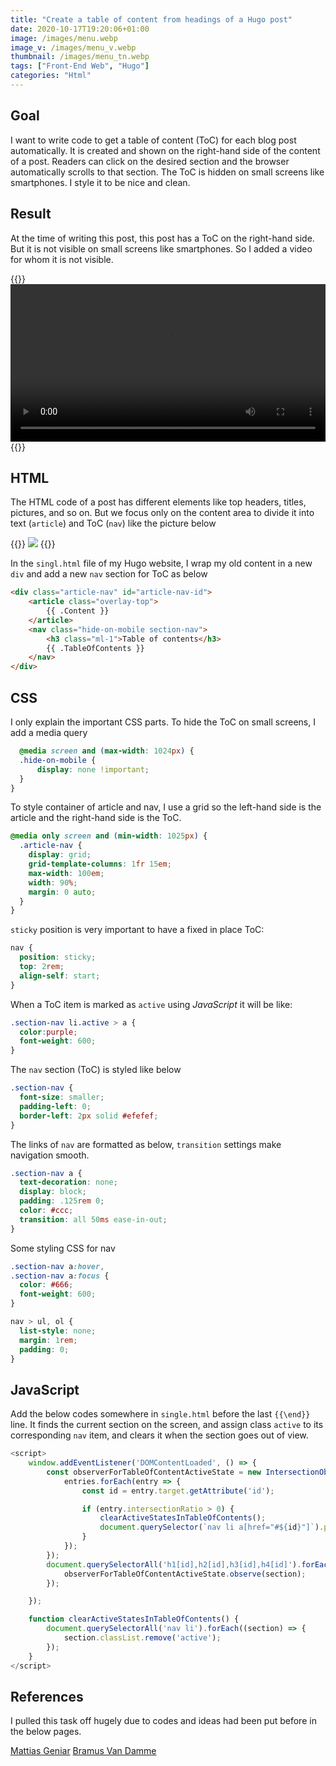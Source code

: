 ```yaml
---
title: "Create a table of content from headings of a Hugo post"
date: 2020-10-17T19:20:06+01:00
image: /images/menu.webp
image_v: /images/menu_v.webp
thumbnail: /images/menu_tn.webp
tags: ["Front-End Web", "Hugo"]
categories: "Html"
---
```


## Goal

I want to write code to get a table of content (ToC) for each blog post automatically. It is created and shown on the right-hand side of the content of a post. Readers can click on the desired section and the browser automatically scrolls to that section. The ToC is hidden on small screens like smartphones. I style it to be nice and clean.

## Result

At the time of writing this post, this post has a ToC on the right-hand side. But it is not visible on small screens like smartphones. So I added a video for whom it is not visible. 

{{<rawhtml>}}
<video width=100% controls>
  <source src="/videos/table_of_contents.webm" type="video/webm">
Your browser does not support the video tag.
</video>
{{</rawhtml>}}

## HTML 

The HTML code of a post has different elements like top headers, titles, pictures, and so on. But we focus only on the content area to divide it into text (`article`) and ToC (`nav`) like the picture below

{{<rawhtml>}}
  <img src="/images/toc.png" class="article-image"  />
{{</rawhtml>}}

In the `singl.html` file of my Hugo website, I wrap my old content in a new `div` and add a new `nav` section for ToC as below

```html
<div class="article-nav" id="article-nav-id">
    <article class="overlay-top">
        {{ .Content }}
    </article>
    <nav class="hide-on-mobile section-nav">
        <h3 class="ml-1">Table of contents</h3>
        {{ .TableOfContents }}
    </nav>
</div>
```

## CSS

I only explain the important CSS parts. To hide the ToC on small screens, I add a media query

```css
  @media screen and (max-width: 1024px) {
  .hide-on-mobile {
      display: none !important;
  }
}
```
To style container of article and nav, I use a grid so the left-hand side is the article and the right-hand side is the ToC.

```css
@media only screen and (min-width: 1025px) {
  .article-nav {
    display: grid;
    grid-template-columns: 1fr 15em;
    max-width: 100em;
    width: 90%;
    margin: 0 auto;
  }
}
```

`sticky` position is very important to have a fixed in place ToC:

```css
nav {
  position: sticky;
  top: 2rem;
  align-self: start;
}
```

When a ToC item is marked as `active` using *JavaScript* it will be like:

``` css
.section-nav li.active > a {
  color:purple;
  font-weight: 600;
}
```
The `nav` section (ToC) is styled like below

```css
.section-nav {
  font-size: smaller;
  padding-left: 0;
  border-left: 2px solid #efefef;
}
```

The links of `nav` are formatted as below, `transition` settings make navigation smooth.

```css
.section-nav a {
  text-decoration: none;
  display: block;
  padding: .125rem 0;
  color: #ccc;
  transition: all 50ms ease-in-out; 
}
```

Some styling CSS for nav

```CSS
.section-nav a:hover,
.section-nav a:focus {
  color: #666;
  font-weight: 600;
}

nav > ul, ol {
  list-style: none;
  margin: 1rem;
  padding: 0;
}
```

## JavaScript

Add the below codes somewhere in `single.html` before the last `{{\end}}`  line. It finds the current section on the screen, and assign class `active` to its corresponding `nav` item, and clears it when the section goes out of view.

```js
<script>
	window.addEventListener('DOMContentLoaded', () => {
		const observerForTableOfContentActiveState = new IntersectionObserver(entries => {
			entries.forEach(entry => {
				const id = entry.target.getAttribute('id');

				if (entry.intersectionRatio > 0) {					
					clearActiveStatesInTableOfContents();				
					document.querySelector(`nav li a[href="#${id}"]`).parentElement.classList.add('active');
				}
			});
		});		
		document.querySelectorAll('h1[id],h2[id],h3[id],h4[id]').forEach((section) => {
			observerForTableOfContentActiveState.observe(section);
		});

	});

	function clearActiveStatesInTableOfContents() {
		document.querySelectorAll('nav li').forEach((section) => {
			section.classList.remove('active');
		});
	}
</script>
```

## References

I pulled this task off hugely due to codes and ideas had been put before in the below pages.

[Mattias Geniar](https://ma.ttias.be/adding-a-sticky-table-of-contents-in-hugo-to-posts/)
[Bramus Van Damme](https://www.bram.us/2020/01/10/smooth-scrolling-sticky-scrollspy-navigation/)